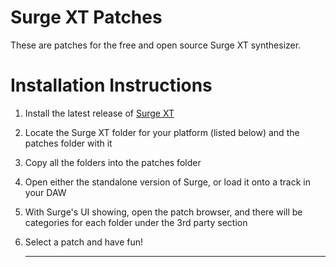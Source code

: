 # Surge XT Patches
   These are patches for the free and open source Surge XT synthesizer.
# Installation Instructions

1. Install the latest release of [Surge XT](https://surge-synthesizer.github.io/)
2. Locate the Surge XT folder for your platform (listed below) and the patches folder with it
3. Copy all the folders into the patches folder
4. Open either the standalone version of Surge, or load it onto a track in your DAW
5. With Surge's UI showing, open the patch browser, and there will be categories for each folder under the 3rd party section
6. Select a patch and have fun!
   
   ---